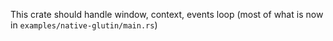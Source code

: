 This crate should handle window, context, events loop (most of what is now in `examples/native-glutin/main.rs`)
